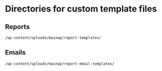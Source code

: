 # Directories for custom template files

## Reports

`/wp-content/uploads/mainwp/report-templates/`

## Emails

`/wp-content/uploads/mainwp/report-email-templates/`
